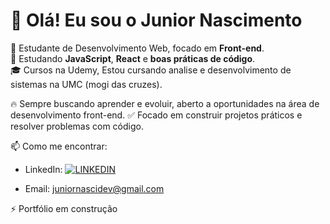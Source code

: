 # 👋 Olá! Eu sou o Junior Nascimento

🎯 Estudante de Desenvolvimento Web, focado em **Front-end**.  
🚀 Estudando **JavaScript**, **React** e **boas práticas de código**.  
🎓 Cursos na Udemy, Estou cursando analise e desenvolvimento de sistemas na UMC (mogi das cruzes).  

🔥 Sempre buscando aprender e evoluir, aberto a oportunidades na área de desenvolvimento front-end.
✅ Focado em construir projetos práticos e resolver problemas com código.

📫 Como me encontrar:  
- LinkedIn: 
[![LINKEDIN](https://img.shields.io/badge/LinkedIn-0077B5?style=for-the-badge&logo=linkedin&logoColor=white)](https://www.linkedin.com/in/welitonnasci?utm_source=share&utm_campaign=share_via&utm_content=profile&utm_medium=android_app)

- Email: juniornascidev@gmail.com

⚡ Portfólio em construção
